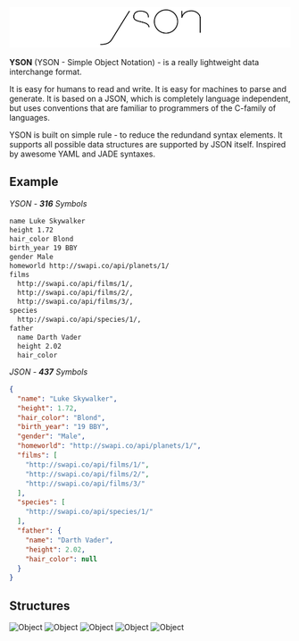 ![YSON](/assets/logo.png?raw=true "YSON")

**YSON** (YSON - Simple Object Notation) - is a really lightweight data interchange format. 


It is easy for humans to read and write. It is easy for machines to parse and generate. It is based on a JSON, which is completely language independent, but uses conventions that are familiar to programmers of the C-family of languages.

YSON is built on simple rule - to reduce the redundand syntax elements. It supports all possible data structures are supported by JSON itself. Inspired by awesome YAML and JADE syntaxes.

## Example

*YSON - __316__ Symbols*

```
name Luke Skywalker
height 1.72
hair_color Blond
birth_year 19 BBY
gender Male
homeworld http://swapi.co/api/planets/1/
films
  http://swapi.co/api/films/1/,
  http://swapi.co/api/films/2/,
  http://swapi.co/api/films/3/,
species
  http://swapi.co/api/species/1/,
father
  name Darth Vader
  height 2.02
  hair_color
```

*JSON - __437__ Symbols*

```JSON
{
  "name": "Luke Skywalker",
  "height": 1.72,
  "hair_color": "Blond",
  "birth_year": "19 BBY",
  "gender": "Male",
  "homeworld": "http://swapi.co/api/planets/1/",
  "films": [
    "http://swapi.co/api/films/1/",
    "http://swapi.co/api/films/2/",
    "http://swapi.co/api/films/3/"
  ],
  "species": [
    "http://swapi.co/api/species/1/"
  ],
  "father": {
    "name": "Darth Vader",
    "height": 2.02,
    "hair_color": null
  }
}
```

## Structures

![Object](assets/notations/object.svg?raw=true "Object")
![Object](https://cdn.rawgit.com/iamfrontender/yson/master/assets/notations/array.svg "Object")
![Object](https://cdn.rawgit.com/iamfrontender/yson/master/assets/notations/number.svg "Object")
![Object](https://cdn.rawgit.com/iamfrontender/yson/master/assets/notations/string.svg "Object")
![Object](https://cdn.rawgit.com/iamfrontender/yson/master/assets/notations/value.svg "Object")
